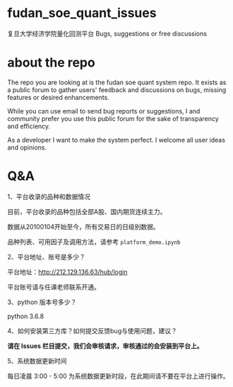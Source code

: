# fudan_soe_quant_issues

复旦大学经济学院量化回测平台 Bugs, suggestions or free discussions


# about the repo

The repo you are looking at is the fudan soe quant system repo. It exists as a public forum to gather users' feedback and discussions on bugs, missing features or desired enhancements.

While you can use email to send bug reports or suggestions, I and community prefer you use this public forum for the sake of transparency and efficiency.

As a developer I want to make the system perfect. I welcome all user ideas and opinions.


# Q&A

1、平台收录的品种和数据情况

目前，平台收录的品种包括全部A股、国内期货连续主力。

数据从20100104开始至今，所有交易日的日级别数据。

品种列表、可用因子及调用方法，请参考 `platform_demo.ipynb`

2、平台地址、账号是多少？

平台地址：http://212.129.136.63/hub/login

平台账号请与任课老师联系开通。

3、python 版本号多少？

python 3.6.8

4、如何安装第三方库？如何提交反馈bug与使用问题，建议？

**请在 Issues 栏目提交，我们会审核请求，审核通过的会安装到平台上。**

5、系统数据更新时间

每日凌晨 3:00 - 5:00 为系统数据更新时段，在此期间请不要在平台上进行操作。
